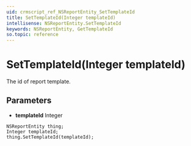 ```yaml
---
uid: crmscript_ref_NSReportEntity_SetTemplateId
title: SetTemplateId(Integer templateId)
intellisense: NSReportEntity.SetTemplateId
keywords: NSReportEntity, GetTemplateId
so.topic: reference
---
```


# SetTemplateId(Integer templateId)

The id of report template.

## Parameters

* **templateId** Integer

```crmscript
NSReportEntity thing;
Integer templateId;
thing.SetTemplateId(templateId);
```

